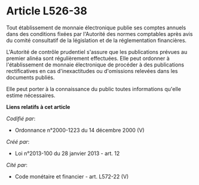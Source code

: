 # Article L526-38

Tout établissement de monnaie électronique publie ses comptes annuels dans des conditions fixées par l'Autorité des normes
comptables après avis du comité consultatif de la législation et de la réglementation financières. 

L'Autorité de contrôle prudentiel s'assure que les publications prévues au premier alinéa sont régulièrement effectuées. Elle
peut ordonner à l'établissement de monnaie électronique de procéder à des publications rectificatives en cas d'inexactitudes
ou d'omissions relevées dans les documents publiés. 

Elle peut porter à la connaissance du public toutes informations qu'elle estime nécessaires.

**Liens relatifs à cet article**

_Codifié par_:

  - Ordonnance n°2000-1223 du 14 décembre 2000 (V)

_Créé par_:

  - Loi n°2013-100 du 28 janvier 2013 - art. 12

_Cité par_:

  - Code monétaire et financier - art. L572-22 (V)

